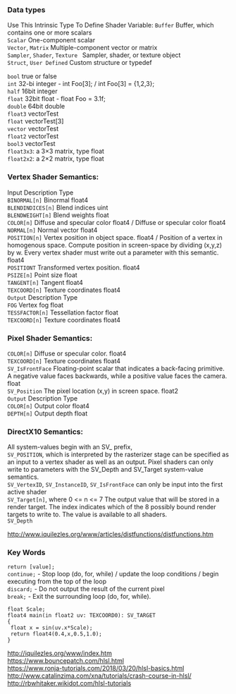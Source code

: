 ### Data types  

Use This Intrinsic Type    To Define Shader Variable: 
`Buffer`    Buffer, which contains one or more scalars  
`Scalar`    One-component scalar  
`Vector`, `Matrix`    Multiple-component vector or matrix  
`Sampler`, `Shader`, `Texture `   Sampler, shader, or texture object  
`Struct`, `User Defined`    Custom structure or typedef  


`bool` true or false  
`int` 32-bi integer  - int Foo[3]; / int Foo[3] = {1,2,3};  
`half` 16bit integer  
`float` 32bit float  - float Foo = 3.1f;  
`double` 64bit double  
`float3` vectorTest  
`float` vectorTest[3]  
`vector` vectorTest  
`float2` vectorTest    
`bool3` vectorTest    
`float3x3`: a 3×3 matrix, type float  
`float2x2`: a 2×2 matrix, type float  


### Vertex Shader Semantics:

Input	Description	Type  
`BINORMAL[n]`	Binormal	float4  
`BLENDINDICES[n]`	Blend indices	uint    
`BLENDWEIGHT[n]`	Blend weights	float    
`COLOR[n]`	Diffuse and specular color	float4  / Diffuse or specular color	float4  
`NORMAL[n]`	Normal vector	float4  
`POSITION[n]`	Vertex position in object space.	float4  / Position of a vertex in homogenous space. Compute position in screen-space by dividing (x,y,z) by w. Every vertex shader must write out a parameter with this semantic.	float4  
`POSITIONT`	Transformed vertex position.	float4  
`PSIZE[n]`	Point size	float   
`TANGENT[n]`	Tangent	float4  
`TEXCOORD[n]`	Texture coordinates	float4  
`Output`	Description	Type  
`FOG`	Vertex fog	float  
`TESSFACTOR[n]`	Tessellation factor	float  
`TEXCOORD[n]`	Texture coordinates	float4  

### Pixel Shader Semantics:
`COLOR[n]`	Diffuse or specular color.	float4  
`TEXCOORD[n]`	Texture coordinates	float4  
`SV_IsFrontFace`	Floating-point scalar that indicates a back-facing primitive. A negative value faces backwards, while a positive value faces the camera. float  
`SV_Position`	The pixel location (x,y) in screen space. float2  
`Output`	Description	Type   
`COLOR[n]`	Output color	float4  
`DEPTH[n]`	Output depth	float  

### DirectX10 Semantics:  
All system-values begin with an SV_ prefix,  
 `SV_POSITION`, which is interpreted by the rasterizer stage can be specified as an input to a vertex shader as well as an output. 
 Pixel shaders can only write to parameters with the SV_Depth and SV_Target system-value semantics.  
 `SV_VertexID`, `SV_InstanceID`, `SV_IsFrontFace` can only be input into the first active shader   
 `SV_Target[n]`, where 0 <= n <= 7	The output value that will be stored in a render target. The index indicates which of the 8 possibly bound render targets to write to. The value is available to all shaders.  
`SV_Depth`  



http://www.iquilezles.org/www/articles/distfunctions/distfunctions.htm   
### Key Words

`return [value];`    
`continue;`   - Stop loop (do, for, while) / update the loop conditions / begin executing from the top of the loop   
`discard;`  - Do not output the result of the current pixel     
`break;`  - Exit the surrounding loop (do, for, while).  


```
float Scale;
float4 main(in float2 uv: TEXCOORD0): SV_TARGET
{
 float x = sin(uv.x*Scale);
 return float4(0.4,x,0.5,1.0);   
}
```
http://iquilezles.org/www/index.htm   
https://www.bouncepatch.com/hlsl.html  
https://www.ronja-tutorials.com/2018/03/20/hlsl-basics.html  
http://www.catalinzima.com/xna/tutorials/crash-course-in-hlsl/  
http://rbwhitaker.wikidot.com/hlsl-tutorials
